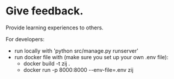 # Give feedback.
Provide learning experiences to others.

For developers:

- run locally with 'python src/manage.py runserver'
- run docker file with (make sure you set up your own .env file):
  - docker build -t zij .
  - docker run -p 8000:8000 --env-file=.env zij
